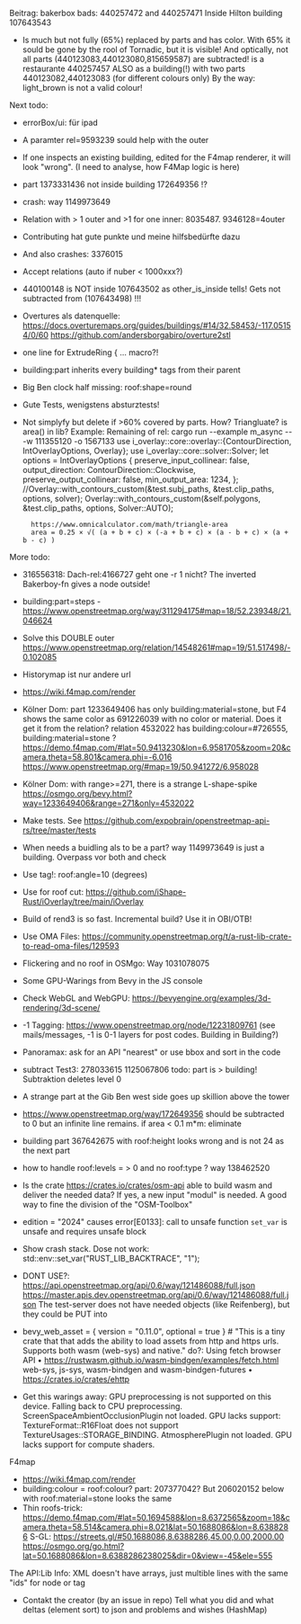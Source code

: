 Beitrag:
bakerbox bads: 440257472 and 440257471
Inside Hilton building 107643543
* Is much but not fully (65%) replaced by parts and has color. With 65% it sould be gone by the rool of Tornadic, but it is visible! And optically, not all parts (440123083,440123080,815659587) are subtracted!
is a restaurante 440257457 ALSO as a building(!) with two parts 440123082,440123083 (for different colours only) By the way: light_brown is not a valid colour!

Next todo:
* errorBox/ui: für ipad
* A paramter rel=9593239 sould help with the outer
* If one inspects an existing building, edited for the F4map renderer, it will look "wrong".
   (I need to analyse, how F4Map logic is here)
* part 1373331436 not inside building 172649356 !?
* crash: way 1149973649
* Relation with > 1 outer and >1 for one inner: 8035487.    9346128=4outer
* Contributing hat gute punkte und meine hilfsbedürfte dazu
* And also crashes: 3376015
* Accept relations (auto if nuber < 1000xxx?)
* 440100148 is NOT inside 107643502 as other_is_inside tells! Gets not subtracted from (107643498) !!!
* Overtures als datenquelle:
  https://docs.overturemaps.org/guides/buildings/#14/32.58453/-117.05154/0/60
  https://github.com/andersborgabiro/overture2stl
* one line for   ExtrudeRing { ...  macro?!
* building:part inherits every building* tags from their parent
* Big Ben clock half missing: roof:shape=round
* Gute Tests, wenigstens absturztests!
* Not simplyfy but delete if >60% covered by parts. How? Triangluate? is area() in lib?
  Example: Remaining of rel: cargo run --example m_async -- -w 111355120 -o 1567133
      use i_overlay::core::overlay::{ContourDirection, IntOverlayOptions, Overlay};
      use i_overlay::core::solver::Solver;
          let options = IntOverlayOptions {
            preserve_input_collinear: false,
            output_direction: ContourDirection::Clockwise,
            preserve_output_collinear: false,
            min_output_area: 1234,
        };
        //Overlay::with_contours_custom(&test.subj_paths, &test.clip_paths, options, solver);
        Overlay::with_contours_custom(&self.polygons, &test.clip_paths, options, Solver::AUTO);

        https://www.omnicalculator.com/math/triangle-area
        area = 0.25 × √( (a + b + c) × (-a + b + c) × (a - b + c) × (a + b - c) )


More todo:
* 316556318: Dach-rel:4166727 geht one -r 1 nicht? The inverted Bakerboy-fn gives a node outside!
* building:part=steps - https://www.openstreetmap.org/way/311294175#map=18/52.239348/21.046624
* Solve this DOUBLE outer https://www.openstreetmap.org/relation/14548261#map=19/51.517498/-0.102085
* Historymap ist nur andere url
* https://wiki.f4map.com/render
* Kölner Dom: part 1233649406 has only building:material=stone, but F4 shows the same color as
   691226039 with no color or material. Does it get it from the relation?
   relation 4532022 has building:colour=#726555, building:material=stone ?
   https://demo.f4map.com/#lat=50.9413230&lon=6.9581705&zoom=20&camera.theta=58.801&camera.phi=-6.016
   https://www.openstreetmap.org/#map=19/50.941272/6.958028
* Kölner Dom: with range>=271, there is a strange L-shape-spike
  https://osmgo.org/bevy.html?way=1233649406&range=271&only=4532022

* Make tests. See https://github.com/expobrain/openstreetmap-api-rs/tree/master/tests
* When needs a buidling als to be a part? way 1149973649 is just a building. Overpass vor both and check
* Use tag!: roof:angle=10 (degrees)
* Use for roof cut: https://github.com/iShape-Rust/iOverlay/tree/main/iOverlay
* Build of rend3 is so fast. Incremental build? Use it in OBI/OTB!
* Use OMA Files: https://community.openstreetmap.org/t/a-rust-lib-crate-to-read-oma-files/129593
* Flickering and no roof in OSMgo: Way 1031078075
* Some GPU-Warings from Bevy in the JS console
* Check WebGL and WebGPU: https://bevyengine.org/examples/3d-rendering/3d-scene/
* -1 Tagging: https://www.openstreetmap.org/node/12231809761 (see mails/messages, -1 is 0-1 layers for post codes. Building in Building?)
* Panoramax: ask for an API "nearest" or use bbox and sort in the code
* subtract Test3: 278033615 1125067806 todo: part is > building! Subtraktion deletes level 0
* A strange part at the Gib Ben west side goes up skillion above the tower
* https://www.openstreetmap.org/way/172649356 should be subtracted to 0 but an infinite line remains. if area < 0.1 m*m: eliminate
* building part 367642675 with roof:height looks wrong and is not 24 as the next part
* how to handle roof:levels = > 0 and no roof:type ?  way 138462520

* Is the crate https://crates.io/crates/osm-api able to build wasm and deliver the needed data? If yes, a new input "modul" is needed. A good way to fine the division of the "OSM-Toolbox"

* edition = "2024" causes error[E0133]: call to unsafe function `set_var` is unsafe and requires unsafe block
* Show crash stack. Dose not work:  std::env::set_var("RUST_LIB_BACKTRACE", "1");

* DONT USE?:  https://api.openstreetmap.org/api/0.6/way/121486088/full.json
  https://master.apis.dev.openstreetmap.org/api/0.6/way/121486088/full.json
  The test-server does not have needed objects (like Reifenberg), but they could be PUT into

* bevy_web_asset = { version = "0.11.0", optional = true } # "This is a tiny crate that that adds the ability to load assets from http and https urls. Supports both wasm (web-sys) and native."
  do?: Using fetch browser API • https://rustwasm.github.io/wasm-bindgen/examples/fetch.html
  web-sys, js-sys, wasm-bindgen and wasm-bindgen-futures • https://crates.io/crates/ehttp

* Get this warings away:
  GPU preprocessing is not supported on this device. Falling back to CPU preprocessing.
  ScreenSpaceAmbientOcclusionPlugin not loaded. GPU lacks support: TextureFormat::R16Float does not support TextureUsages::STORAGE_BINDING.
  AtmospherePlugin not loaded. GPU lacks support for compute shaders.

F4map

* https://wiki.f4map.com/render
* building:colour = roof:colour? part: 207377042?
  But 206020152 below with roof:material=stone looks the same
* Thin roofs-trick:
  https://demo.f4map.com/#lat=50.1694588&lon=8.6372565&zoom=18&camera.theta=58.514&camera.phi=8.021&lat=50.1688086&lon=8.6388286
  S-GL: https://streets.gl/#50.1688086,8.6388286,45.00,0.00,2000.00
  https://osmgo.org/go.html?lat=50.1688086&lon=8.6388286238025&dir=0&view=-45&ele=555

The API:Lib  Info: XML doesn't have arrays, just multible lines with the same "ids" for node or tag
* Contakt the creator (by an issue in repo) Tell what you did and what deltas (element sort) to json and problems and wishes (HashMap)
